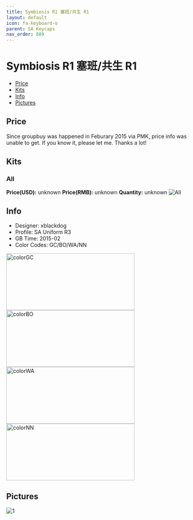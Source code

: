 ```yaml
---
title: Symbiosis R1 塞班/共生 R1
layout: default
icon: fa-keyboard-o
parent: SA Keycaps
nav_order: 889
---
```


# Symbiosis R1 塞班/共生 R1

* [Price](#price)
* [Kits](#kits)
* [Info](#info)
* [Pictures](#pictures)


## Price  

Since groupbuy was happened in Feburary 2015 via PMK, price info was unable to get. If you know it, please let me. Thanks a lot!

## Kits
### All
**Price(USD):** unknown    **Price(RMB):** unknown    **Quantity:** unknown
<img src="{{ 'assets/images/sa-keycaps/symbiosisr1/kits_pics/all.png' | relative_url }}" alt="All" class="image featured">


## Info
* Designer: xblackdog
* Profile: SA Uniform R3
* GB Time: 2015-02
* Color Codes: GC/BO/WA/NN  
<img src="{{ 'assets/images/sa-keycaps/SP_ColorCodes/abs/SP_Abs_ColorCodes_GC.png' | relative_url }}" alt="colorGC" height="150" width="340">
<img src="{{ 'assets/images/sa-keycaps/SP_ColorCodes/abs/SP_Abs_ColorCodes_BO.png' | relative_url }}" alt="colorBO" height="150" width="340">
<img src="{{ 'assets/images/sa-keycaps/SP_ColorCodes/abs/SP_Abs_ColorCodes_WA.png' | relative_url }}" alt="colorWA" height="150" width="340">
<img src="{{ 'assets/images/sa-keycaps/SP_ColorCodes/abs/SP_Abs_ColorCodes_NN.png' | relative_url }}" alt="colorNN" height="150" width="340">


## Pictures
<img src="{{ 'assets/images/sa-keycaps/symbiosisr1/rendering_pics/1.jpg' | relative_url }}" alt="1" class="image featured">

